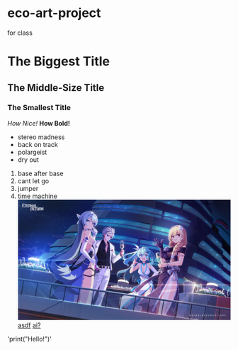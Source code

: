 # eco-art-project
for class
# The Biggest Title
## The Middle-Size Title
### The Smallest Title
*How Nice!*
**How Bold!**
- stereo madness
- back on track
- polargeist
- dry out
1. base after base
2. cant let go
3. jumper
4. time machine
![Eternal Return God Game](2nd_Anniversary_WallPaper.jpg)
[asdf](https://namu.wiki/)
[ai?](https://novelai.net/)


\'print("Hello!")'

